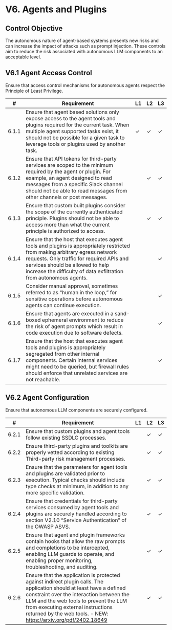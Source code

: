 # V6. Agents and Plugins

## Control Objective
The autonomous nature of agent-based systems presents new risks and can increase the impact of attacks such as prompt injection. These controls aim to reduce the risk associated with autonomous LLM components to an acceptable level.

## V6.1 Agent Access Control

Ensure that access control mechanisms for autonomous agents respect the Principle of Least Privilege.

| # | Requirement | L1 | L2 | L3 |
| - | ---------- | -- | -- | -- |
| 6.1.1 | Ensure that agent based solutions only expose access to the agent tools and plugins required for the current task. When multiple agent supported tasks exist, it should not be possible for a given task to leverage tools or plugins used by another task. | ✓ | ✓ | ✓ |
| 6.1.2 | Ensure that API tokens for third-party services are scoped to the minimum required by the agent or plugin. For example, an agent designed to read messages from a specific Slack channel should not be able to read messages from other channels or post messages. |      | ✓ | ✓ |
| 6.1.3 | Ensure that custom built plugins consider the scope of the currently authenticated principle. Plugins should not be able to access more than what the current principle is authorized to access.  |      | ✓ | ✓ |
| 6.1.4 | Ensure that the host that executes agent tools and plugins is appropriately restricted from making arbitrary egress network requests. Only traffic for required APIs and services should be allowed to help increase the difficulty of data exfiltration from autonomous agents. |      |      | ✓ |
| 6.1.5 | Consider manual approval, sometimes referred to as “human in the loop,” for sensitive operations before autonomous agents can continue execution. |      |      | ✓ |
| 6.1.6 | Ensure that agents are executed in a sand-boxed ephemeral environment to reduce the risk of agent prompts which result in code execution due to software defects. |      |      | ✓ |
| 6.1.7 | Ensure that the host that executes agent tools and plugins is appropriately segregated from other internal components. Certain internal services might need to be queried, but firewall rules should enforce that unrelated services are not reachable. |      |      | ✓ |

## V6.2 Agent Configuration

Ensure that autonomous LLM components are securely configured.

| # | Requirement | L1 | L2 | L3 |
| - | ---------- | -- | -- | -- |
| 6.2.1 | Ensure that custom plugins and agent tools follow existing SSDLC processes. |      | ✓ | ✓ |
| 6.2.2 | Ensure third-party plugins and toolkits are properly vetted according to existing Third-party risk management processes. |      | ✓ | ✓ |
| 6.2.3| Ensure that the parameters for agent tools and plugins are validated prior to execution. Typical checks should include type checks at minimum, in addition to any more specific validation. |      | ✓ | ✓ |
| 6.2.4 | Ensure that credentials for third-party services consumed by agent tools and plugins are securely handled according to section V2.10 “Service Authentication” of the OWASP ASVS. |      | ✓ | ✓ |
| 6.2.5 | Ensure that agent and plugin frameworks contain hooks that allow the raw prompts and completions to be intercepted, enabling LLM guards to operate, and enabling proper monitoring, troubleshooting, and auditing. |      | ✓ | ✓ |
| 6.2.6 | Ensure that the application is protected against indirect plugin calls. The application should at least have a defined constraint over the interaction between the LLM and the web tools to prevent the LLM from executing external instructions returned by the web tools. - NEW: https://arxiv.org/pdf/2402.18649 |      | ✓ | ✓ |